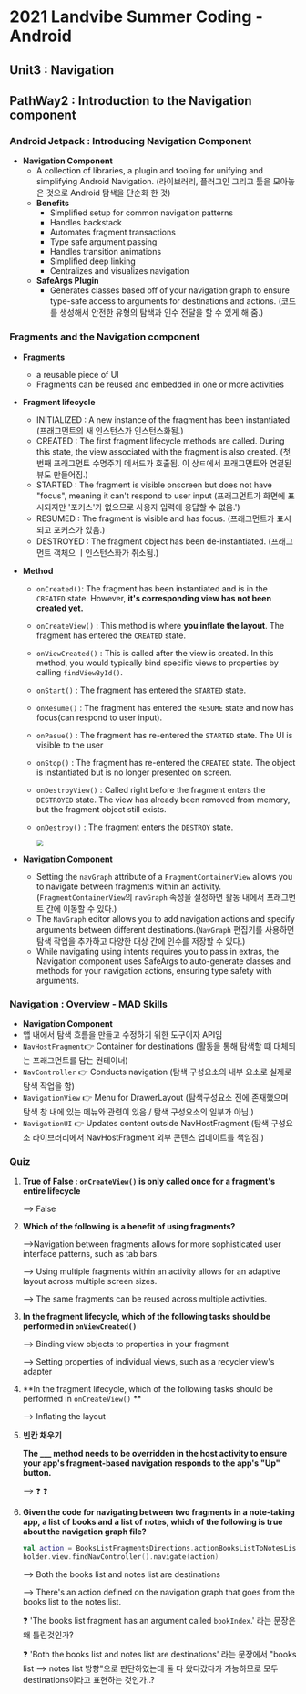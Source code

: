 

# 2021 Landvibe Summer Coding - Android



## Unit3 : Navigation

## PathWay2 : Introduction to the Navigation component



### Android Jetpack : Introducing Navigation Component

- **Navigation Component**
  - A collection of libraries, a plugin and tooling for unifying and simplifying Android Navigation. (라이브러리, 플러그인 그리고 툴을 모아놓은 것으로 Android 탐색을 단순화 한 것)
  - **Benefits**
    - Simplified setup for common navigation patterns 
    - Handles backstack 
    - Automates fragment transactions
    - Type safe argument passing
    - Handles transition animations
    - Simplified deep linking
    - Centralizes and visualizes navigation
  - **SafeArgs Plugin**
    - Generates classes based off of your navigation graph to ensure type-safe access to arguments for destinations and actions. (코드를 생성해서 안전한 유형의 탐색과 인수 전달을 할 수 있게 해 줌.)

### Fragments and the Navigation component

- **Fragments**

  - a reusable piece of UI
  - Fragments can be reused and embedded in one or more activities

- **Fragment lifecycle**

  - INITIALIZED : A new instance of the fragment has been instantiated (프래그먼트의 새 인스턴스가 인스턴스화됨.)
  - CREATED : The first fragment lifecycle methods are called. During this state, the view associated with the fragment is also created. (첫 번째 프래그먼트 수명주기 메서드가 호출됨. 이 상ㅌ에서 프래그먼트와 연결된 뷰도 만들어짐.)
  - STARTED : The fragment is visible onscreen but does not have "focus", meaning it can't respond to user input (프래그먼트가 화면에 표시되지만 '포커스'가 없으므로 사용자 입력에 응답할 수 없음.')
  - RESUMED : The fragment is visible and has focus. (프래그먼트가 표시되고 포커스가 있음.)
  - DESTROYED : The fragment object has been de-instantiated. (프래그먼트 객체으 ㅣ인스턴스화가 취소됨.)

- **Method**

  - `onCreated()`: The fragment has been instantiated and is in the `CREATED` state. However, **it's corresponding view has not been created yet.**

  - `onCreateView()` : This method is where **you inflate the layout**. The fragment has entered the `CREATED` state.

  - `onViewCreated()` : This is called after the view is created. In this method, you would typically bind specific views to properties by calling `findViewById()`.

  - `onStart()` : The fragment has entered the `STARTED` state.

  - `onResume()` : The fragment has entered the `RESUME` state and now has focus(can respond to user input).

  - `onPasue()` : The fragment has re-entered the `STARTED` state. The UI is visible to the user

  - `onStop()` : The fragment has re-entered the `CREATED` state. The object is instantiated but is no longer presented on screen.

  - `onDestroyView()` : Called right before the fragment enters the `DESTROYED` state. The view has already been removed from memory, but the fragment object still exists.

  - `onDestroy()` : The fragment enters the `DESTROY` state.

    <img src="img\Unit3-Pathway2-1_장유진.png" style="zoom:70%;" />

- **Navigation Component**

  - Setting the `navGraph` attribute of a `FragmentContainerView` allows you to navigate between fragments within an activity. (`FragmentContainerView`의 `navGraph` 속성을 설정하면 활동 내에서 프래그먼트 간에 이동할 수 있다.)
  - The `NavGraph` editor allows you to add navigation actions and specify arguments between different destinations.(`NavGraph` 편집기를 사용하면 탐색 작업을 추가하고 다양한 대상 간에 인수를 저장할 수 있다.)
  - While navigating using  intents requires you to pass in extras, the Navigation component uses SafeArgs to auto-generate classes and methods for your navigation actions, ensuring type safety with arguments.

### Navigation : Overview - MAD Skills

- **Navigation Component**
- 앱 내에서 탐색 흐름을 만들고 수정하기 위한 도구이자 API임
- `NavHostFragment`:point_right: Container for destinations (활동을 통해 탐색할 떄 대체되는 프래그먼트를 담는 컨테이너)
- `NavController` :point_right: Conducts navigation (탐색 구성요소의 내부 요소로 실제로 탐색 작업을 함)
- `NavigationView` :point_right: Menu for DrawerLayout (탐색구성요소 전에 존재했으며 탐색 창 내에 있는 메뉴와 관련이 있음 / 탐색 구성요소의 일부가 아님.)
- `NavigationUI` :point_right: Updates content outside NavHostFragment (탐색 구성요소 라이브러리에서 NavHostFragment 외부 콘텐츠 업데이트를 책임짐.)


### Quiz

1. **True of False : `onCreateView()` is only called once for a fragment's entire lifecycle**

   --> False
   
2. **Which of the following is a benefit of using fragments?**

   -->Navigation between fragments allows for more sophisticated user interface patterns, such as tab bars.
   
   --> Using multiple fragments within an activity allows for an adaptive layout across multiple screen sizes.
   
   --> The same fragments can be reused across multiple activities.

3. **In the fragment lifecycle, which of the following tasks should be performed in `onViewCreated()`**

   --> Binding view objects to properties in your fragment

   --> Setting properties of individual views, such as a recycler view's adapter

4. **In the fragment lifecycle, which of the following tasks should be performed in `onCreateView()` ** 

   --> Inflating the layout

5. **빈칸 채우기**

   **The ___ method needs to be overridden in the host activity to ensure your app's fragment-based navigation responds to the app's "Up" button.**

   --> :question: :question:

6. **Given the code for navigating between two fragments in a note-taking app, a list of books and a list of notes, which of the following is true about the navigation graph file?**

   ```kotlin
   val action = BooksListFragmentsDirections.actionBooksListToNotesList(bookIndex = index)
   holder.view.findNavController().navigate(action)
   ```

   --> Both the books list and notes list are destinations

   --> There's an action defined on the navigation graph that goes from the books list to the notes list.

   :question: 'The books list fragment has an argument called `bookIndex`.' 라는 문장은 왜 틀린것인가?

   :question: 'Both the books list and notes list are destinations' 라는 문장에서 "books list --> notes list 방향"으로 판단하였는데 둘 다 왔다갔다가 가능하므로 모두 destinations이라고 표현하는 것인가..?

